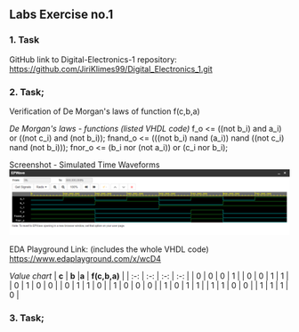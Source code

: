 ## Labs Exercise no.1


### 1. Task
GitHub link to Digital-Electronics-1 repository:
https://github.com/JiriKlimes99/Digital_Electronics_1.git

### 2. Task;
Verification of De Morgan's laws of function f(c,b,a)

_De Morgan's laws - functions (listed VHDL code)_
    f_o       <= ((not b_i) and a_i) or ((not c_i) and (not b_i));
    fnand_o   <= (((not b_i) nand (a_i)) nand ((not c_i) nand (not b_i)));
    fnor_o    <= (b_i nor (not a_i)) or (c_i nor b_i);

Screenshot - Simulated Time Waveforms
![Alt text](https://github.com/JiriKlimes99/Digital_Electronics_1/blob/main/Labs/01-gates/Time%20Waveforms%20Screenshot.PNG?raw=true "Optional Title")


EDA Playground Link:
(includes the whole VHDL code)
https://www.edaplayground.com/x/wcD4


_Value chart_
| **c** | **b** |**a** | **f(c,b,a)** |
| :-: | :-: | :-: | :-: |
| 0 | 0 | 0 | 1 |
| 0 | 0 | 1 | 1 |
| 0 | 1 | 0 | 0 |
| 0 | 1 | 1 | 0 |
| 1 | 0 | 0 | 0 |
| 1 | 0 | 1 | 1 |
| 1 | 1 | 0 | 0 |
| 1 | 1 | 1 | 0 |



### 3. Task;